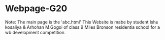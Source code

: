 # Webpage-G20
Note: The main page is the 'abc.html'
This Website is mabe by student Ishu kosaliya & 
Arhohan M.Gogoi of class 9 Miles Bronson residentia 
school  for a wb development competition. 
